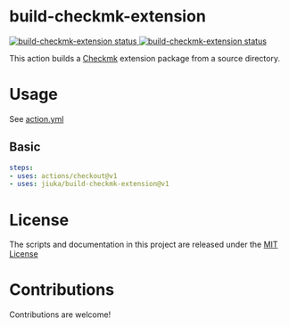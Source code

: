 # build-checkmk-extension

<p align="left">
  <a href="https://github.com/jiuka/build-checkmk-extension/actions">
    <img alt="build-checkmk-extension status" src="https://github.com/jiuka/build-checkmk-extension/workflows/units-test/badge.svg">
    <img alt="build-checkmk-extension status" src="https://github.com/jiuka/build-checkmk-extension/workflows/npm%20audit/badge.svg">
  </a>
</p>

This action builds a [Checkmk](https://checkmk.de) extension package from a source directory.

# Usage

See [action.yml](action.yml)

## Basic
```yaml
steps:
- uses: actions/checkout@v1
- uses: jiuka/build-checkmk-extension@v1
```

# License

The scripts and documentation in this project are released under the [MIT License](LICENSE)

# Contributions

Contributions are welcome!
